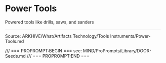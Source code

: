 # Power Tools

Powered tools like drills, saws, and sanders

---
Source: ARKHIVE/What/Artifacts Technology/Tools Instruments/Power-Tools.md

/// === PROPROMPT:BEGIN ===
see: MIND/ProPrompts/Library/DOOR-Seeds.md
/// === PROPROMPT:END ===
